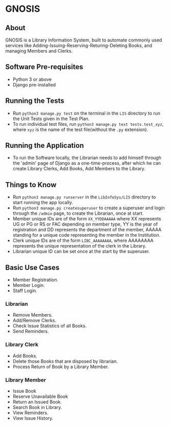 # GNOSIS

## About
GNOSIS is a Library Information System, built to automate commonly used services like Adding-Issuing-Reserving-Returing-Deleting Books, and managing Members and Clerks.
## Software Pre-requisites
- Python 3 or above
- Django pre-installed
## Running the Tests
- Run `python3 manage.py test` on the terminal  in the `LIS` directory to run the Unit Tests given in the Test Plan.
- To run individual test files, run `python3 manage.py test tests.test_xyz`, where `xyz` is the name of the test file(without the `.py` extension).
## Running the Application
- To run the Software locally, the Librarian needs to add himself through the 'admin' page of Django as a one-time-process, after which he can create Library Clerks, Add Books, Add Members to the Library.
## Things to Know
- Run `python3 manage.py runserver` in the `LibInfoSys/LIS` directory to start running the app locally.
- Run `python3 manage.py createsuperuser` to create a superuser and login through the `/admin` page, to create the Librarian, once at start.
- Member unique IDs are of the form `XX_YYDDAAAAA` where XX represents UG or PG or RS or FAC depending on member type, YY is the year of registration and DD represents the department of the member, AAAAA standing for a unique code representing the member in the Institution.
- Clerk unique IDs are of the form `LIBC_AAAAAAAA`, where AAAAAAAA represents the unique representation of the clerk in the Library.
- Librarian unique ID can be set once at the start by the superuser.
## Basic Use Cases
- Member Registration.
- Member Login.
- Staff Login.
### Librarian
- Remove Members.
- Add/Remove Clerks.
- Check Issue Statistics of all Books.
- Send Reminders.
### Library Clerk
- Add Books.
- Delete those Books that are disposed by librarian.
- Process Return of Book by a Library Member.
### Library Member
- Issue Book
- Reserve Unavailable Book
- Return an Issued Book.
- Search Book in Library.
- View Reminders.
- View Issue History.

